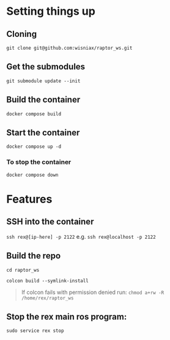 # Setting things up
## Cloning
`git clone git@github.com:wisniax/raptor_ws.git`
## Get the submodules
`git submodule update --init`
## Build the container
`docker compose build`
## Start the container
`docker compose up -d`

### To stop the container
`docker compose down`

# Features
## SSH into the container
`ssh rex@[ip-here] -p 2122`
e.g. `ssh rex@localhost -p 2122`

## Build the repo
`cd raptor_ws`

`colcon build --symlink-install`
> If colcon fails with permission denied run:
`chmod a+rw -R /home/rex/raptor_ws`
## Stop the rex main ros program:
`sudo service rex stop`
